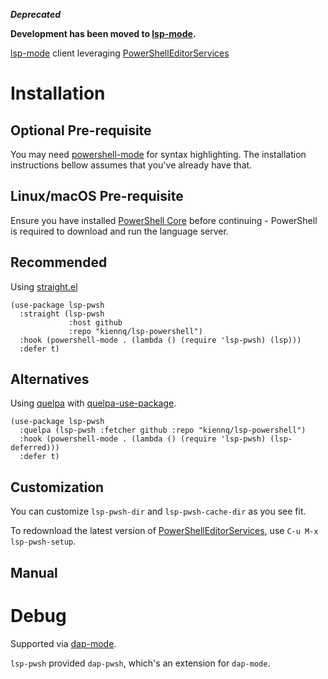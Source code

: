 ***Deprecated***

**Development has been moved to [lsp-mode](https://github.com/emacs-lsp/lsp-mode).**


[lsp-mode](https://github.com/emacs-lsp/lsp-mode) client leveraging [PowerShellEditorServices](https://github.com/PowerShell/PowerShellEditorServices)

# Installation

## Optional Pre-requisite

You may need [powershell-mode](https://github.com/jschaf/powershell.el) for syntax highlighting.
The installation instructions bellow assumes that you've already have that.

## Linux/macOS Pre-requisite

Ensure you have installed [PowerShell
Core](https://github.com/PowerShell/PowerShell) before continuing - PowerShell is required to download and run the language server.

## Recommended
Using [straight.el](https://github.com/raxod502/straight.el)

``` emacs-lisp
(use-package lsp-pwsh
  :straight (lsp-pwsh
             :host github
             :repo "kiennq/lsp-powershell")
  :hook (powershell-mode . (lambda () (require 'lsp-pwsh) (lsp)))
  :defer t)
```

## Alternatives

Using [quelpa](https://framagit.org/steckerhalter/quelpa) with [quelpa-use-package](https://framagit.org/steckerhalter/quelpa-use-package).

``` emacs-lisp
(use-package lsp-pwsh
  :quelpa (lsp-pwsh :fetcher github :repo "kiennq/lsp-powershell")
  :hook (powershell-mode . (lambda () (require 'lsp-pwsh) (lsp-deferred)))
  :defer t)
```
## Customization

You can customize `lsp-pwsh-dir` and `lsp-pwsh-cache-dir` as you see fit.

To redownload the latest version of [PowerShellEditorServices](https://github.com/PowerShell/PowerShellEditorServices),
use `C-u M-x lsp-pwsh-setup`.

## Manual

# Debug
Supported via [dap-mode](https://github.com/emacs-lsp/dap-mode).

`lsp-pwsh` provided `dap-pwsh`, which's an extension for `dap-mode`.
